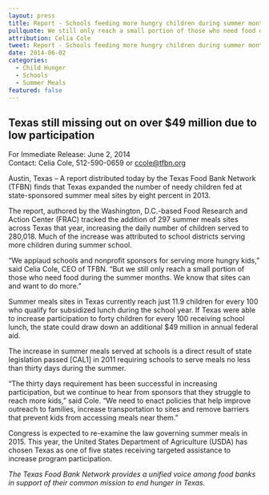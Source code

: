 ```yaml
---
layout: press
title: Report - Schools feeding more hungry children during summer months
pullquote: We still only reach a small portion of those who need food during the summer months. We know that sites can and want to do more.
attribution: Celia Cole
tweet: Report - Schools feeding more hungry children during summer months
date: 2014-06-02
categories:
  - Child Hunger
  - Schools
  - Summer Meals
featured: false
---
```


## Texas still missing out on over $49 million due to low participation

For Immediate Release: June 2, 2014   
Contact: Celia Cole, 512-590-0659 or ccole@tfbn.org

Austin, Texas – A report distributed today by the Texas Food Bank Network (TFBN) finds that Texas expanded the number of needy children fed at state-sponsored summer meal sites by eight percent in 2013.

The report, authored by the Washington, D.C.-based Food Research and Action Center (FRAC) tracked the addition of 297 summer meals sites across Texas that year, increasing the daily number of children served to 280,018. Much of the increase was attributed to school districts serving more children during summer school.

“We applaud schools and nonprofit sponsors for serving more hungry kids,” said Celia Cole, CEO of TFBN. “But we still only reach a small portion of those who need food during the summer months. We know that sites can and want to do more.”

Summer meals sites in Texas currently reach just 11.9 children for every 100 who qualify for subsidized lunch during the school year. If Texas were able to increase participation to forty children for every 100 receiving school lunch, the state could draw down an additional $49 million in annual federal aid.

The increase in summer meals served at schools is a direct result of state legislation passed [CAL1] in 2011 requiring schools to serve meals no less than thirty days during the summer.

“The thirty days requirement has been successful in increasing participation, but we continue to hear from sponsors that they struggle to reach more kids,” said Cole. “We need to enact policies that help improve outreach to families, increase transportation to sites and remove barriers that prevent kids from accessing meals near them.”

Congress is expected to re-examine the law governing summer meals in 2015. This year, the United States Department of Agriculture (USDA) has chosen Texas as one of five states receiving targeted assistance to increase program participation.

*The Texas Food Bank Network provides a unified voice among food banks in support of their common mission to end hunger in Texas.*

 ##
